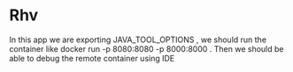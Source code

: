 # Rhv

In this app we are exporting JAVA_TOOL_OPTIONS , we should run the container like docker run -p 8080:8080 -p 8000:8000 <image-id>. Then we should be able to debug the remote container using IDE
